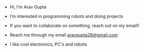 - Hi, I’m Arav Gupta
- I’m interested in programming robots and doing projects
- If you want to collaborate on something, reach out on my email!!

- Reach me through my email aravgupta28@gmail.com

- I like cool electronics, PC's and robots 

<!---
Insomniac-Robot/Insomniac-Robot is a ✨ special ✨ repository because its `README.md` (this file) appears on your GitHub profile.
You can click the Preview link to take a look at your changes.
--->
